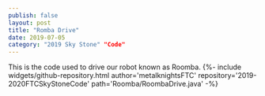 ```yaml
---
publish: false
layout: post
title: "Romba Drive"
date: 2019-07-05
category: "2019 Sky Stone" "Code"
---
```


This is the code used to drive our robot known as Roomba.
{%- include widgets/github-repository.html author='metalknightsFTC' repository='2019-2020FTCSkyStoneCode' path='Roomba/RoombaDrive.java' -%}
